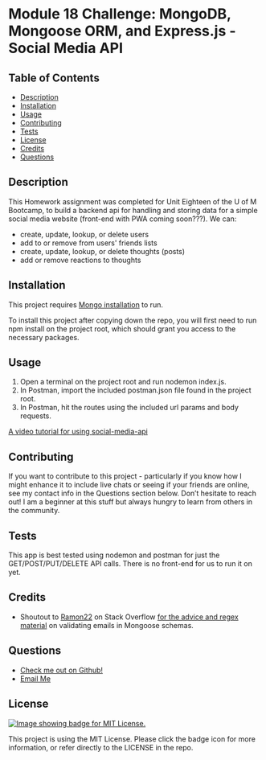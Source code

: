 # Module 18 Challenge: MongoDB, Mongoose ORM, and Express.js - Social Media API

  ## Table of Contents
  - [Description](#description)
  - [Installation](#installation)
  - [Usage](#usage)
  - [Contributing](#contributing)
  - [Tests](#tests)
  - [License](#license)
  - [Credits](#credits)
  - [Questions](#questions)

  ## Description
  This Homework assignment was completed for Unit Eighteen of the U of M Bootcamp, to build a backend api for handling and storing data for a simple social media website (front-end with PWA coming soon???). We can:
  * create, update, lookup, or delete users
  * add to or remove from users' friends lists
  * create, update, lookup, or delete thoughts (posts)
  * add or remove reactions to thoughts

  ## Installation
  This project requires [Mongo installation](https://www.mongodb.com/docs/manual/administration/install-community/) to run.

  To install this project after copying down the repo, you will first need to run npm install on the project root, which should grant you access to the necessary packages.

  ## Usage
  1. Open a terminal on the project root and run nodemon index.js.
  2. In Postman, import the included postman.json file found in the project root.
  3. In Postman, hit the routes using the included url params and body requests.

  [A video tutorial for using social-media-api](sfd)

  ## Contributing
  If you want to contribute to this project - particularly if you know how I might enhance it to include live chats or seeing if your friends are online, see my contact info in the Questions section below. Don’t hesitate to reach out! I am a beginner at this stuff but always hungry to learn from others in the community.

  ## Tests
  This app is best tested using nodemon and postman for just the GET/POST/PUT/DELETE API calls. There is no front-end for us to run it on yet.
  
  ## Credits
  - Shoutout to [Ramon22](https://stackoverflow.com/users/1189620/ramon22) on Stack Overflow [for the advice and regex material](https://stackoverflow.com/questions/18022365/mongoose-validate-email-syntax) on validating emails in Mongoose schemas.

  ## Questions
  - [Check me out on Github!](https://www.github.com/floatingpoint-exaflop)
  - [Email Me](mailto:timscallon1@gmail.com?subject=Hello!)

  ## License
  [![Image showing badge for MIT License.](https://img.shields.io/badge/License-MIT_License-blue)](https://mit-license.org/)
  
  This project is using the MIT License. Please click the badge icon for more information, or refer directly to the LICENSE in the repo.
